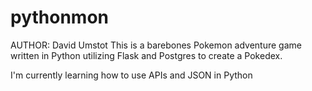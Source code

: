 # pythonmon
AUTHOR: David Umstot
This is a barebones Pokemon adventure game written in Python utilizing Flask and Postgres to create a Pokedex.

I'm currently learning how to use APIs and JSON in Python
